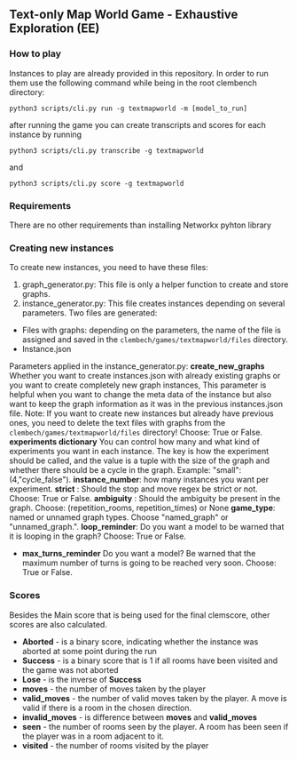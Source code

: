## Text-only Map World Game - Exhaustive Exploration (EE)

### How to play

Instances to play are already provided in this repository. In order to run them use the following command while being in the root clembench directory:

```
python3 scripts/cli.py run -g textmapworld -m [model_to_run]
```
after running the game you can create transcripts and scores for each instance by running 
```
python3 scripts/cli.py transcribe -g textmapworld
```
and 
```
python3 scripts/cli.py score -g textmapworld
```
### Requirements

There are no other requirements than installing Networkx pyhton library


### Creating new instances

To create new instances, you need to have these files:
1. graph_generator.py: This file is only a helper function to create and store graphs.
2. instance_generator.py: This file creates instances depending on several parameters. Two files are generated:
- Files with graphs: depending on the parameters, the name of the file is assigned and saved in the `clembech/games/textmapworld/files` directory.
- Instance.json


Parameters applied in the instance_generator.py:
**create_new_graphs** Whether you want to create instances.json with already existing graphs or you want to create completely new graph instances, This parameter is helpful when you want to change the meta data of the instance but also want to keep the graph information as it was in the previous instances.json file. Note: If you want to create new instances but already have previous ones, you need to delete the text files with graphs from the `clembech/games/textmapworld/files` directory! Choose: True or False.
**experiments dictionary** You can control how many and what kind of experiments you want in each instance. The key is how the experiment should be called, and the value is a tuple with the size of the graph and whether there should be a cycle in the graph.
Example: "small": (4,"cycle_false").
**instance_number**: how many instances you want per experiment.
**strict** : Should the stop and move regex be strict or not. Choose: True or False.
**ambiguity** : Should the ambiguity be present in the graph. Choose: (repetition_rooms, repetition_times) or None
**game_type**: named or unnamed graph types. Choose "named_graph" or "unnamed_graph.".
**loop_reminder**: Do you want a model to be warned that it is looping in the graph? Choose: True or False.
- **max_turns_reminder** Do you want a model? Be warned that the maximum number of turns is going to be reached very soon. Choose: True or False.



### Scores

Besides the Main score that is being used for the final clemscore, other scores are also calculated.

- **Aborted** - is a binary score, indicating whether the instance was aborted at some point during the run
- **Success** - is a binary score that is 1 if all rooms have been visited and the game was not aborted
- **Lose** - is the inverse of **Success**
- **moves** - the number of moves taken by the player
- **valid_moves** - the number of valid moves taken by the player. A move is valid if there is a room in the chosen direction.
- **invalid_moves** - is difference between **moves** and **valid_moves**
- **seen** - the number of rooms seen by the player. A room has been seen if the player was in a room adjacent to it.
- **visited** - the number of rooms visited by the player